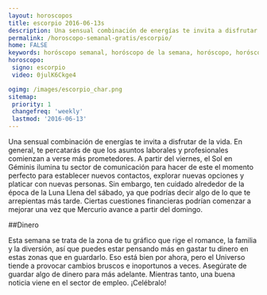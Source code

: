 ```yaml
---
layout: horoscopos
title: escorpio 2016-06-13s 
description: Una sensual combinación de energías te invita a disfrutar de la vida. En general, te percatarás de que los asuntos laborales y profesionales comienzan a verse más prometedores. A partir del viernes, el Sol en Géminis ilumina tu sector de comunicación para hacer de este el momento perfecto para establecer nuevos contactos, explorar nuevas opciones y platicar con nuevas personas. Sin embargo, ten cuidado alrededor de la época de la Luna Llena del sábado, ya que podrías decir algo de lo que te arrepientas más tarde. Ciertas cuestiones financieras podrían comenzar a mejorar una vez que Mercurio avance a partir del domingo.
permalink: /horoscopo-semanal-gratis/escorpio/
home: FALSE
keywords: horóscopo semanal, horóscopo de la semana, horóscopo, horóscopo gratis,horóscopos, horóscopo esperanza gracia, horoscopos escorpio la semana, horóscopos gratis, Tarot, Astrologia, Zodíaco, escorpio, horoscopo gratis
horoscopo:
 signo: escorpio
 video: 0julK6Ckge4

ogimg: /images/escorpio_char.png
sitemap:
 priority: 1
 changefreq: 'weekly'
 lastmod: '2016-06-13'
---
```



Una sensual combinación de energías te invita a disfrutar de la vida. En general, te percatarás de que los asuntos laborales y profesionales comienzan a verse más prometedores. A partir del viernes, el Sol en Géminis ilumina tu sector de comunicación para hacer de este el momento perfecto para establecer nuevos contactos, explorar nuevas opciones y platicar con nuevas personas. Sin embargo, ten cuidado alrededor de la época de la Luna Llena del sábado, ya que podrías decir algo de lo que te arrepientas más tarde. Ciertas cuestiones financieras podrían comenzar a mejorar una vez que Mercurio avance a partir del domingo.

##Dinero

Esta semana se trata de la zona de tu gráfico que rige el romance, la familia y la diversión, así que puedes estar pensando más en gastar tu dinero en estas zonas que en guardarlo. Eso está bien por ahora, pero el Universo tiende a provocar cambios bruscos e inoportunos a veces. Asegúrate de guardar algo de dinero para más adelante. Mientras tanto, una buena noticia viene en el sector de empleo. ¡Celébralo!